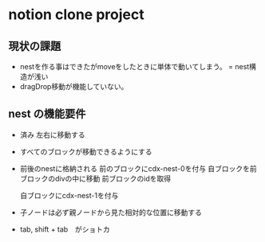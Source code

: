 # notion clone project

## 現状の課題
- nestを作る事はできたがmoveをしたときに単体で動いてしまう。 = nest構造が浅い
- dragDrop移動が機能していない。
## nest の機能要件
- 済み 左右に移動する
- すべてのブロックが移動できるようにする
- 前後のnestに格納される
	前のブロックにcdx-nest-0を付与
	自ブロックを前ブロックのdivの中に移動
		前ブロックのidを取得

	自ブロックにcdx-nest-1を付与
- 子ノードは必ず親ノードから見た相対的な位置に移動する
- tab, shift + tab　がショトカ
